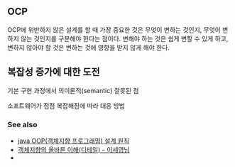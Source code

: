
## OCP
OCP에 위반하지 않은 설계를 할 때 가장 중요한 것은 무엇이 변하는 것인지, 무엇이 변하지 않는 것인지를 구분해야 한다는 점이다.
변해야 하는 것은 쉽게 변할 수 있게 하고, 변하지 않아야 할 것은 변하는 것에 영향을 받지 않게 해야 한다.

## 복잡성 증가에 대한 도전
기본 구현 과정에서 의미론적(semantic) 잘못된 점

소프트웨어가 점점 복잡해짐에 따라 대응 방법


### See also

* [java OOP(객체지향 프로그래밍) 설계 원칙](https://gmlwjd9405.github.io/2018/07/05/oop-solid.html)
* [객체지향의 올바른 이해(디테일) - 이세영님](http://effectiveprogramming.tistory.com/)
*
